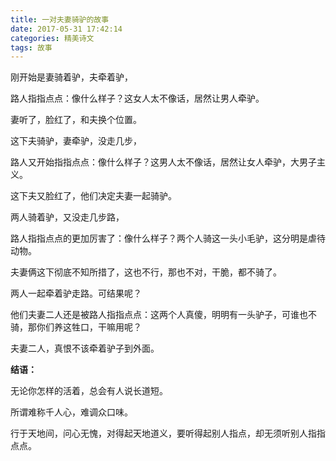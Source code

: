 ```yaml
---
title: 一对夫妻骑驴的故事
date: 2017-05-31 17:42:14
categories: 精美诗文
tags: 故事
---
```

刚开始是妻骑着驴，夫牵着驴，

路人指指点点：像什么样子？这女人太不像话，居然让男人牵驴。

妻听了，脸红了，和夫换个位置。

这下夫骑驴，妻牵驴，没走几步，

路人又开始指指点点：像什么样子？这男人太不像话，居然让女人牵驴，大男子主义。

这下夫又脸红了，他们决定夫妻一起骑驴。

两人骑着驴，又没走几步路，

路人指指点点的更加厉害了：像什么样子？两个人骑这一头小毛驴，这分明是虐待动物。

夫妻俩这下彻底不知所措了，这也不行，那也不对，干脆，都不骑了。

两人一起牵着驴走路。可结果呢？

他们夫妻二人还是被路人指指点点：这两个人真傻，明明有一头驴子，可谁也不骑，那你们养这牲口，干嘛用呢？

夫妻二人，真恨不该牵着驴子到外面。

**结语：**

无论你怎样的活着，总会有人说长道短。

所谓难称千人心，难调众口味。

行于天地间，问心无愧，对得起天地道义，要听得起别人指点，却无须听别人指指点点。
